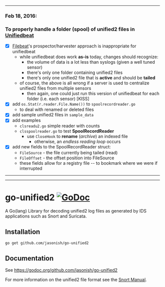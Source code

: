 ***

### Feb 18, 2016:

### To properly handle a folder (spool) of unified2 files in [Unifiedbeat](https://github.com/cleesmith/unifiedbeat)

* [x] [Filebeat](https://github.com/elastic/beats)'s prospector/harvester approach is inappropriate for unifiedbeat
  * while unifiedbeat does work **as-is** today, changes should recognize:
    * the volume of data is a lot less than syslogs (given a well tuned sensor)
    * there's only one folder containing unified2 files
    * there's only one unified2 file that is **active** and should be **tailed**
  * of course, the above is all wrong if a server is used to centralize unified2 files from multiple sensors
    * then again, one could just run this version of unifiedbeat for each folder (i.e. each sensor) [KISS]
* [x] add ```os.Stat(r.reader.File.Name())``` to ```spoolrecordreader.go```
  * to deal with renamed or deleted files
* [x] add sample unified2 files in ```sample_data```
* [x] add examples
  * ```clsreadu2.go``` simple reader with counts
  * ```clsspoolreader.go``` to test **SpoolRecordReader**
    * use ```CloseHook``` to **rename** (_archive_) an indexed file
      * otherwise, an _endless reading loop_ occurs
* [x] add new fields to the SpoolRecordReader struct:
  * ```FileSource``` - the file currently being tailed (read)
  * ```FileOffset``` - the offset position into FileSource
  * these fields allow for a registry file -- to bookmark where we were if interrupted

***
***

# go-unified2 [![GoDoc](https://godoc.org/github.com/jasonish/go-unified2?status.png)](https://godoc.org/github.com/jasonish/go-unified2)

A Go(lang) Library for decoding unified2 log files as generated by IDS
applications such as Snort and Suricata.

## Installation

```
go get github.com/jasonish/go-unified2
```

## Documentation

See https://godoc.org/github.com/jasonish/go-unified2

For more information on the unified2 file format see the
[Snort Manual](http://manual.snort.org/node44.html).
